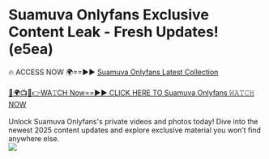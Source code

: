 # Suamuva Onlyfans Exclusive Content Leak - Fresh Updates! (e5ea)

🔥 ACCESS NOW 🌍==►► <a href="https://tinyurl.com/kvy9nzfs" rel="nofollow">Suamuva Onlyfans Latest Collection</a>
<br><br>
[🔴🌍📺📱👉WA𝚃CH Now==►► CLICK HERE TO Suamuva Onlyfans 𝚆𝙰𝚃𝙲𝙷 NOW](https://tinyurl.com/kvy9nzfs)
<br><br>
Unlock Suamuva Onlyfans's private videos and photos today! Dive into the newest 2025 content updates and explore exclusive material you won’t find anywhere else.
<br>
<a href="https://tinyurl.com/kvy9nzfs" rel="nofollow" data-target="animated-image.originalLink"><img src="https://camo.githubusercontent.com/8a4f000d20f83aca3bf7ec5f350d767afa0574a8a352519fd8cfa583a6f93a33/68747470733a2f2f692e696d6775722e636f6d2f644a486b345a712e676966" data-canonical-src="https://i.imgur.com/dJHk4Zq.gif" style="max-width: 100%; display: inline-block;" data-target="animated-image.originalImage"></a>
<br>
